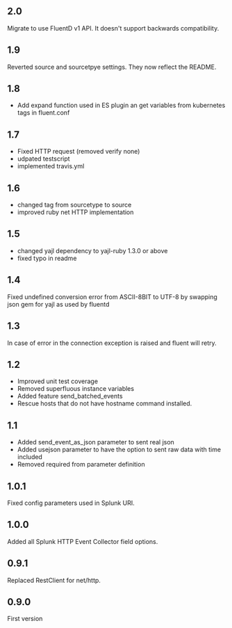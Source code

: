 ## 2.0

Migrate to use FluentD v1 API. It doesn't support backwards compatibility.

## 1.9

Reverted source and sourcetpye settings. They now reflect the README.

## 1.8

- Add expand function used in ES plugin an get variables from kubernetes tags in fluent.conf

## 1.7

- Fixed HTTP request (removed verify none)
- udpated testscript
- implemented travis.yml

## 1.6

- changed tag from sourcetype to source
- improved ruby net HTTP implementation

## 1.5

- changed yajl dependency to yajl-ruby 1.3.0 or above
- fixed typo in readme

## 1.4

Fixed undefined conversion error from ASCII-8BIT to UTF-8 by swapping json gem for yajl as used by fluentd

## 1.3

In case of error in the connection exception is raised and fluent will retry.

## 1.2

- Improved unit test coverage
- Removed superfluous instance variables
- Added feature send_batched_events
- Rescue hosts that do not have hostname command installed.

## 1.1

- Added send_event_as_json parameter to sent real json
- Added usejson parameter to have the option to sent raw data with time included
- Removed required from parameter definition

## 1.0.1

Fixed config parameters used in Splunk URI.

## 1.0.0

Added all Splunk HTTP Event Collector field options.

## 0.9.1

Replaced RestClient for net/http.

## 0.9.0

First version
